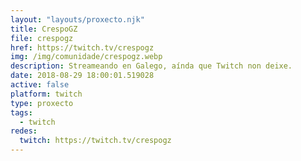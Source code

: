 ```yaml
---
layout: "layouts/proxecto.njk"
title: CrespoGZ
file: crespogz
href: https://twitch.tv/crespogz
img: /img/comunidade/crespogz.webp
description: Streameando en Galego, aínda que Twitch non deixe.
date: 2018-08-29 18:00:01.519028
active: false
platform: twitch
type: proxecto
tags:
  - twitch
redes:
  twitch: https://twitch.tv/crespogz
---
```

